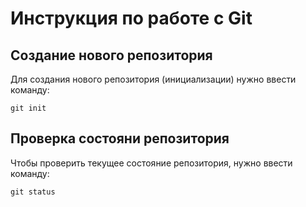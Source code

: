 # Инструкция по работе с Git

## Создание нового репозитория 
Для создания нового репозитория (инициализации) нужно ввести команду: 

    git init

## Проверка состояни репозитория 

Чтобы проверить текущее состояние репозитория, нужно ввести команду: 
   
    git status
